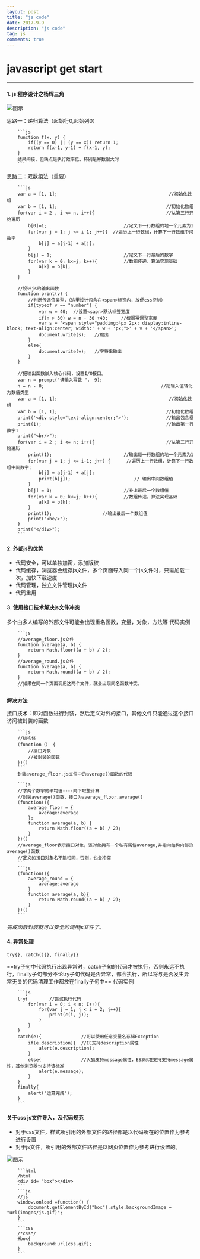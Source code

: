```yaml
---
layout: post
title: "js code"
date: 2017-9-9
description: "js code"
tag: js
comments: true
---
```


# javascript get start
------------------------------

#### 1. js 程序设计之杨辉三角

![图示](http://github.com/mmicome/html/raw/master/everything-for-one/web/javascript/common-pics/yanghui.png)

思路一：递归算法（起始行0,起始列0）


		```js
		function f(x, y) {
			if((y == 0) || (y == x)) return 1;
		    return f(x-1, y-1) + f(x-1, y);
		}
		结果间接，但缺点是执行效率低，特别是幂数很大时
		```

思路二：双数组法（重要）

		```js
		var a = [1, 1];                                          //初始化数组
		var b = [1, 1];											//初始化数组
		for(var i = 2 , i <= n, i++){							//从第三行开始遍历
			b[0]=1;					 			//定义下一行数组的地一个元素为1
		    for(var j = 1; j <= i-1; j++){	//遍历上一行数组，计算下一行数组中间数字
		    	b[j] = a[j-1] + a[j];
		    }
		    b[j] = 1;							//定义下一行最后的数字
			for(var k = 0; k<=j; k++){	        //数组传递，算法实现基础
		    	a[k] = b[k];
		    }
		}

		//设计js的输出函数
		function print(v) {
			//判断传递值类型，（这里设计包含在<span>标签内，放便css控制）
		    if(typeof v == "number") {
				var w = 40;  //设置<sapn>默认标签宽度
		        if(n > 30) w = n - 30 +40;     //根据幂调整宽度
		        var s = '<span style="padding:4px 2px; display:inline-block; text-align:center; width:' + w + 'px;">' + v + '</span>';
		    	document.write(s);   //输出
		    }
		    else{
		    	document.write(v);   //字符串输出
		    }
		}

		//把输出函数嵌入核心代码，设置I/O接口。
		var n = prompt("请输入幂数 "， 9);
		n = n - 0;                                            //把输入值转化为数值类型
		var a = [1, 1];                                          //初始化数组
		var b = [1, 1];											//初始化数组
		print('<div style="text-align:center;">');				//输出包含框
		print(1);												//输出第一行数字1
		print("<br/>");
		for(var i = 2 ; i <= n; i++){							//从第三行开始遍历
			print(1);				 			//输出每一行数组的地一个元素为1
		    for(var j = 1; j <= i-1; j++) {	     //遍历上一行数组，计算下一行数组中间数字;
		    	b[j] = a[j-1] + a[j];
		        print(b[j]);						// 输出中间数组值
		    }
		    b[j] = 1;							//补上最后一个数组值
			for(var k = 0; k<=j; k++){	        //数组传递，算法实现基础
		    	a[k] = b[k];
		    }
		    print(1);					//输出最后一个数组值
		    print("<be/>");
		}
		print("</div>");
		```

#### 2. 外部js的优势

- 代码安全，可以单独加密，添加版权
- 代码缓存，浏览器会缓存js文件，多个页面导入同一个js文件时，只需加载一次，加快下载速度
- 代码管理，独立文件管理js文件
- 代码重用

#### 3. 使用接口技术解决js文件冲突

多个由多人编写的外部文件可能会出现重名函数，变量，对象，方法等
代码实例

		```js
		//average_floor.js文件
		function average(a, b) {
			return Math.floor((a + b) / 2);
		}
		//average_round.js文件
		function average(a, b) {
			return Math.round((a + b) / 2);
		}
		//如果在同一个页面调用这两个文件，就会出现同名函数冲突。
		```
****解决方法****

接口技术：即对函数进行封装，然后定义对外的接口，其他文件只能通过这个接口访问被封装的函数

		```js
		//结构体
		(function（） {
			//接口对象
		    //被封装的函数
		})()
		```
		封装average_floor.js文件中的average()函数的代码

		```js
		//求两个数字的平均值----向下取整计算
		//封装average()函数，接口为average_floor.average()
		(function(){
			average_floor = {
		    	average:average
		    };
		    function average(a, b) {
				return Math.floor((a + b) / 2);
		    }
		})()
		//average_floor表示接口对象，该对象拥有一个私有属性average,并指向结构内部的average()函数
		//定义的接口对象名不能相同，否则，也会冲突
		```
		```js
		(function(){
			average_round = {
		    	average:average
		    }
		    function average(a, b){
		    	return Math.round((a + b) / 2);
		    }
		})()
		```
_完成函数封装就可以安全的调用js文件了。_

#### 4. 异常处理

`try{}, catch(){}, finally{}`

==try子句中代码执行出现异常时，catch子句的代码才被执行，否则永远不执行，finally子句部分不论try子句代码是否异常，都会执行，所以将与是否发生异常无关的代码清理工作都放在finally子句中==
代码实例

		```js
		try{        //尝试执行代码
			for(var i = 0; i < n; I++){
		    	for(var j = 1; j < i + 2; j++){
		        	print(c(i, j));
		        }
		    }
		}
		catch(e){				//可以使用任意变量名存储Exception
			if(e.description){  //IE支持description属性
		    	alert(e.description);
		    }
		    else{				//火狐支持message属性，ES3标准支持支持message属性，其他浏览器也支持该标准
		    	alert(e.message);
		    }
		}
		finally{
			alert("运算完成");
		}
		```
#### 关于css js文件导入，及代码规范

- 对于css文件，样式所引用的外部文件的路径都是以代码所在的位置作为参考进行设置
- 对于js文件，所引用的外部文件路径是以网页位置作为参考进行设置的。

![图示](https://github.com/mmicome/html/raw/master/everything-for-one/web/javascript/common-pics/linkway.png)

		```html
		/html
		<div id= "box"></div>
		```
		```js
		//js
		window.onload =function() {
			document.getElementById("box").style.backgroundImage = "url(images/js.gif)";
		}
		```
		```css
		/*css*/
		#box{
			background:url(css.gif);
		}
		```
